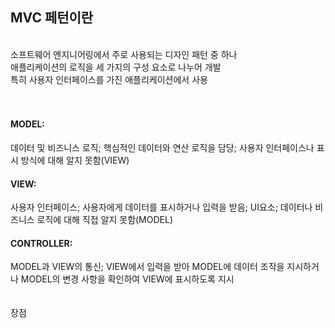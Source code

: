 <h2>MVC 페턴이란</h2><br>
소프트웨어 엔지니어링에서 주로 사용되는 디자인 패턴 중 하나<br>
애플리케이션의 로직을 세 가지의 구성 요소로 나누어 개발<br>
특히 사용자 인터페이스를 가진 애플리케이션에서 사용<br>
<br><br>
<h4>MODEL:</h4> 데이터 및 비즈니스 로직; 핵심적인 데이터와 연산 로직을 담당; 사용자 인터페이스나 표시 방식에 대해 알지 못함(VIEW)<br>
<h4>VIEW:</h4> 사용자 인터페이스; 사용자에게 데이터를 표시하거나 입력을 받음; UI요소; 데이터나 비즈니스 로직에 대해 직접 알지 못함(MODEL)<br>
<h4>CONTROLLER:</h4> MODEL과 VIEW의 통신; VIEW에서 입력을 받아 MODEL에 데이터 조작을 지시하거나 MODEL의 변경 사항을 확인하여 VIEW에 표시하도록 지시<br>
<br><br>
장점
